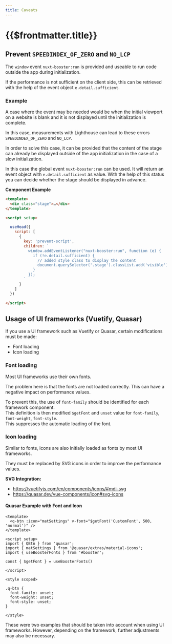 ```yaml
---
title: Caveats
---
```

# {{$frontmatter.title}}

## Prevent `SPEEDINDEX_OF_ZERO` and `NO_LCP`

The `window` event `nuxt-booster:run` is provided and useable to run code outside the app during initialization.

If the performance is not sufficient on the client side, this can be retrieved with the help of the event object `e.detail.sufficient`.

### Example

A case where the event may be needed would be when the initial viewport on a website is blank and it is not displayed until the initialization is complete.

In this case, measurements with Lighthouse can lead to these errors `SPEEDINDEX_OF_ZERO` and `NO_LCP`.

In order to solve this case, it can be provided that the content of the stage can already be displayed outside of the app initialization in the case of a slow initialization.

In this case the global event `nuxt-booster:run` can be used. It will return an event object with `e.detail.sufficient` as value. With the help of this status you can decide whether the stage should be displayed in advance.

**Component Example**

```html
<template>
  <div class="stage">…</div>
</template>

<script setup>

  useHead({
    script: [
      {
        key: 'prevent-script',
        children: `
          window.addEventListener("nuxt-booster:run", function (e) {
            if (!e.detail.sufficient) {
              // added style class to display the content
              document.querySelector('.stage').classList.add('visible')
            }
          });
        `
      }
    ]
  })

</script>
```

## Usage of UI frameworks (Vuetify, Quasar)

If you use a UI framework such as Vuetify or Quasar, certain modifications must be made:

- Font loading
- Icon loading

### Font loading

Most UI frameworks use their own fonts.

The problem here is that the fonts are not loaded correctly.
This can have a negative impact on performance values.

To prevent this, the use of `font-family` should be identified for each framework component.  
This definition is then modified `$getFont` and `unset` value for  `font-family`, `font-weight`, `font-style`.  
This suppresses the automatic loading of the font.

### Icon loading

Similar to fonts, icons are also initially loaded as fonts by most UI frameworks.

They must be replaced by SVG icons in order to improve the performance values.

**SVG Integration:**

- <https://vuetifyjs.com/en/components/icons/#mdi-svg>
- <https://quasar.dev/vue-components/icon#svg-icons>

#### Quasar Example with Font and Icon

```vue
<template>
  <q-btn :icon="matSettings" v-font="$getFont('CustomFont', 500, 'normal')" />
</template>

<script setup>
import { QBtn } from 'quasar';
import { matSettings } from '@quasar/extras/material-icons';
import { useBoosterFonts } from '#booster';

const { $getFont } = useBoosterFonts()

</script>

<style scoped>

.q-btn {
  font-family: unset;
  font-weight: unset;
  font-style: unset;
}

</style>

```

These were two examples that should be taken into account when using UI frameworks.
However, depending on the framework, further adjustments may also be necessary.
